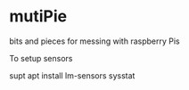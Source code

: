 # mutiPie
bits and pieces for messing with raspberry Pis

To setup sensors

supt apt install lm-sensors sysstat


